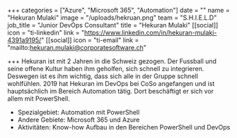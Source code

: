 +++
categories = ["Azure", "Microsoft 365", "Automation"]
date = ""
name = "Hekuran Mulaki"
image = "/uploads/hekruan.png"
team = "S.H.I.E.L.D"
job_title = "Junior DevOps Consultant"
title = "Hekuran Mulaki"
[[social]]
icon = "ti-linkedin"
link = "https://www.linkedin.com/in/hekuran-mulaki-4391a9195/"
[[social]]
icon = "ti-email"
link = "mailto:hekuran.mulaki@corporatesoftware.ch"

+++
Hekuran ist  mit 2 Jahren in die Schweiz gezogen. Der Fussball und seine offene Kultur haben ihm geholfen, sich schnell zu integrieren. Deswegen ist es ihm wichtig, dass sich alle in der Gruppe schnell wohlfühlen. 2019 hat Hekuran im DevOps bei CoSo angefangen und ist hauptsächlich im Bereich Automation tätig. Dort beschäftigt er sich vor allem mit PowerShell.

* Spezialgebiet: Automation mit PowerShell
* Andere Gebiete: Microsoft 365 und Azure
* Aktivitäten: Know-how Aufbau in den Bereichen PowerShell und DevOps